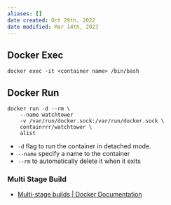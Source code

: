 ```yaml
---
aliases: []
date created: Oct 29th, 2022
date modified: Mar 14th, 2023
---
```


## Docker Exec
`docker exec -it <container name> /bin/bash`

## Docker Run
```
docker run -d --rm \
	--name watchtower
	-v /var/run/docker.sock:/var/run/docker.sock \
	containrrr/watchtower \
	alist
```

- `-d` flag to run the container in detached mode. 
- `--name` specify a name to the container
- `--rm` to automatically delete it when it exits  

### Multi Stage Build
- [Multi-stage builds | Docker Documentation](https://docs.docker.com/build/building/multi-stage/)
